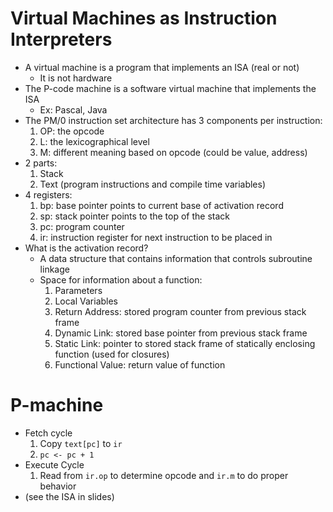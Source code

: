 # Virtual Machines as Instruction Interpreters

- A virtual machine is a program that implements an ISA (real or not)
  - It is not hardware
- The P-code machine is a software virtual machine that implements the ISA
  - Ex: Pascal, Java
- The PM/0 instruction set architecture has 3 components per instruction:
  1. OP: the opcode
  1. L: the lexicographical level
  1. M: different meaning based on opcode (could be value, address)
- 2 parts:
  1. Stack
  1. Text (program instructions and compile time variables)
- 4 registers:
  1. bp: base pointer points to current base of activation record
  1. sp: stack pointer points to the top of the stack
  1. pc: program counter
  1. ir: instruction register for next instruction to be placed in
- What is the activation record?
  - A data structure that contains information that controls subroutine linkage
  - Space for information about a function:
    1. Parameters
    1. Local Variables
    1. Return Address: stored program counter from previous stack frame
    1. Dynamic Link: stored base pointer from previous stack frame
    1. Static Link: pointer to stored stack frame of statically enclosing function (used for closures)
    1. Functional Value: return value of function

# P-machine

- Fetch cycle
  1. Copy `text[pc]` to `ir`
  1. `pc <- pc + 1`
- Execute Cycle
  1. Read from `ir.op` to determine opcode and `ir.m` to do proper behavior
- (see the ISA in slides)
